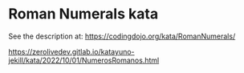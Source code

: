 # Roman Numerals kata

See the description at:
https://codingdojo.org/kata/RomanNumerals/

https://zerolivedev.gitlab.io/katayuno-jekill/kata/2022/10/01/NumerosRomanos.html
